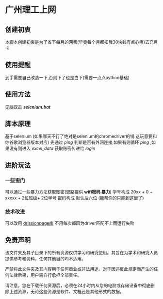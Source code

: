 # 广州理工上网 #

## 创建初衷

本脚本创建初衷是为了省下每月的网费(毕竟每个月都扣我30块钱有点心疼)去充月卡

## 使用提醒

到手需要自己改造一下,否则下了也是白下(需要一点点python基础)

## 使用方法

无脑双击 ***selenium.bat***

## 脚本原理

基于selenium (如果哪天不行了绝对是selenium的chromedriver的锅 这玩意要和你谷歌浏览器版本对应)
先通过 *ping* 判断是否有外网连接,如果有则循环 *ping* ,如果没有则进入 *excel_data* 获取账密传递给 *login*


## 进阶玩法

### 一些歪门

可以通过一些暴力方法获取账密(思路提供 **wifi密码 暴力**) 
学号构成 20xx + 0 + xxxxx + 2位班级+ 2位学号
密码构成 默认后六位
(能帮你的只能到这里了)

### 技术改进

可以改用 [drissionpage库](https://github.com/g1879/DrissionPage) 不用每次都因为driver匹配不上而运行失败


## 免责声明

该文件夹及其子目录下的所有资源仅供学习和研究使用。其旨在为学术和研究人员提供参考和资料，任何其他目的均不适用。

严禁将此文件夹及其内容用于任何商业或非法用途。对于因违反此规定而产生的任何法律后果，用户需自行承担全部责任。

请注意，您在下载任何资源后，必须在24小时内从您的电脑或存储设备中彻底删除上述资源，无论这些资源是软件、文档还是其他形式的数据。
